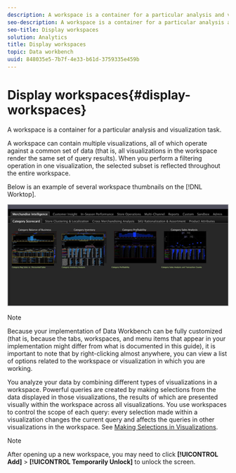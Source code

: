 ```yaml
---
description: A workspace is a container for a particular analysis and visualization task.
seo-description: A workspace is a container for a particular analysis and visualization task.
seo-title: Display workspaces
solution: Analytics
title: Display workspaces
topic: Data workbench
uuid: 848035e5-7b7f-4e33-b61d-3759335e459b
---
```


# Display workspaces{#display-workspaces}

A workspace is a container for a particular analysis and visualization task.

 A workspace can contain multiple visualizations, all of which operate against a common set of data (that is, all visualizations in the workspace render the same set of query results). When you perform a filtering operation in one visualization, the selected subset is reflected throughout the entire workspace.

Below is an example of several workspace thumbnails on the [!DNL Worktop].

![](assets/client-wksp.png)

>[!NOTE]
>
>Because your implementation of Data Workbench can be fully customized (that is, because the tabs, workspaces, and menu items that appear in your implementation might differ from what is documented in this guide), it is important to note that by right-clicking almost anywhere, you can view a list of options related to the workspace or visualization in which you are working.

You analyze your data by combining different types of visualizations in a workspace. Powerful queries are created by making selections from the data displayed in those visualizations, the results of which are presented visually within the workspace across all visualizations. You use workspaces to control the scope of each query: every selection made within a visualization changes the current query and affects the queries in other visualizations in the workspace. See [Making Selections in Visualizations](../../../home/c-get-started/c-vis/c-sel-vis/c-sel-vis.md#concept-012870ec22c7476e9afbf3b8b2515746).

>[!NOTE]
>
>After opening up a new workspace, you may need to click **[!UICONTROL Add]** > **[!UICONTROL Temporarily Unlock]** to unlock the screen.

